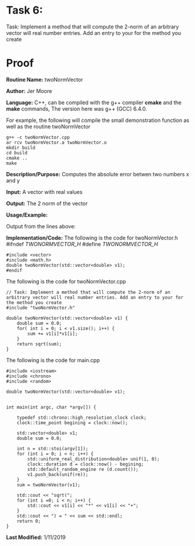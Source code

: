 # Task 6: 
Task: Implement a method that will compute the 2-norm of an arbitrary vector will real number entries. Add an entry to your for the method you create
# Proof

**Routine Name:**          twoNormVector 

**Author:** Jer Moore

**Language:** C++, can be compiled with the g++ compiler **cmake** and the **make** commands, The version here was g++ (GCC) 6.4.0.

For example, the following will compile the small demonstration function as well as the routine twoNormVector

    g++ -c twoNormVector.cpp
	ar rcv twoNormVector.a twoNormVector.o
	mkdir build
	cd build
	cmake ..
	make



**Description/Purpose:**  Computes the absolute error betwen two numbers x and y

**Input:** A vector with real values 

**Output:**  The 2 norm of the vector

**Usage/Example:**

Output from the lines above:



**Implementation/Code:** The following is the code for twoNormVector.h
	#ifndef _TWONORMVECTOR_H_
	#define _TWONORMVECTOR_H_

	#include <vector>
	#include <math.h>
	double twoNormVector(std::vector<double> v1);
	#endif

The following is the code for twoNormVector.cpp

	// Task: Implement a method that will compute the 2-norm of an arbitrary vector will real number entries. Add an entry to your for the method you create
	#include "twoNormVector.h"

	double twoNormVector(std::vector<double> v1) {
		double sum = 0.0;
		for( int i = 0; i < v1.size(); i++) {
			sum += v1[i]*v1[i];
		}
		return sqrt(sum);
	}
The following is the code for main.cpp

	#include <iostream>
	#include <chrono>
	#include <random>

	double twoNormVector(std::vector<double> v1);


	int main(int argc, char *argv[]) {
		
		typedef std::chrono::high_resolution_clock clock;
		clock::time_point begining = clock::now();

		std::vector<double> v1;
		double sum = 0.0;

		int n = std::stoi(argv[1]);
		for (int i = 0; i < n; i++) {
			std::uniform_real_distribution<double> unif(1, 0);
			clock::duration d = clock::now() - begining;
			std::default_random_engine re (d.count());
			v1.push_back(unif(re));
		}
		sum = twoNormVector(v1);
		
		std::cout << "sqrt(";
		for (int i =0; i < n; i++) {
			std::cout << v1[i] << "*" << v1[i] << "+";
		}
		std::cout << ") = " << sum << std::endl;
		return 0;
	}

**Last Modified:** 1/11/2019

